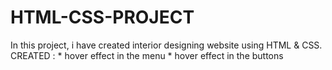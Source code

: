 # HTML-CSS-PROJECT
In this project, i have created interior designing website using HTML & CSS.
CREATED :
          * hover effect in the menu
          * hover effect in the buttons
